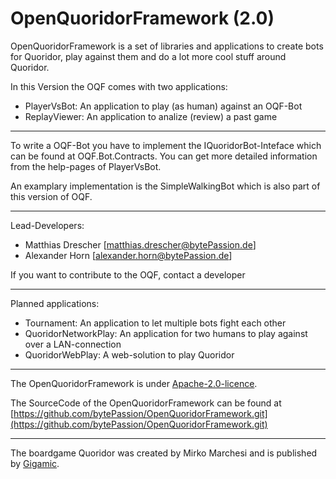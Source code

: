 # OpenQuoridorFramework (2.0)

OpenQuoridorFramework is a set of libraries and applications to create bots for Quoridor, play against them and do a lot more cool stuff around Quoridor.

In this Version the OQF comes with two applications:
- PlayerVsBot:  An application to play (as human) against an OQF-Bot
- ReplayViewer: An application to analize (review) a past game

---

To write a OQF-Bot you have to implement the IQuoridorBot-Inteface which can be found at OQF.Bot.Contracts. You can get more detailed information from the help-pages of PlayerVsBot.

An examplary implementation is the SimpleWalkingBot which is also part of this version of OQF.

---

Lead-Developers:
- Matthias Drescher [[matthias.drescher@bytePassion.de](matthias.drescher@bytePassion.de)]
- Alexander Horn [[alexander.horn@bytePassion.de](alexander.horn@bytePassion.de)]

If you want to contribute to the OQF, contact a developer

---

Planned applications:
- Tournament: An application to let multiple bots  fight each other
- QuoridorNetworkPlay: An application for two humans to play against over a LAN-connection
- QuoridorWebPlay: A web-solution to play Quoridor

---

The OpenQuoridorFramework is under [Apache-2.0-licence](http://www.apache.org/licenses/LICENSE-2.0).

The SourceCode of the OpenQuoridorFramework can be found at [https://github.com/bytePassion/OpenQuoridorFramework.git](https://github.com/bytePassion/OpenQuoridorFramework.git)

---
The boardgame Quoridor was created by Mirko Marchesi and is published by [Gigamic](http://en.gigamic.com/).